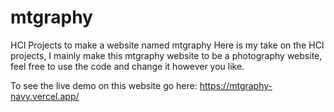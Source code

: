 # mtgraphy
HCI Projects to make a website named mtgraphy 
Here is my take on the HCI projects, I mainly make this mtgraphy website to be a photography website, feel free to use the code and change it however you like.

To see the live demo on this website go here:
https://mtgraphy-navy.vercel.app/
